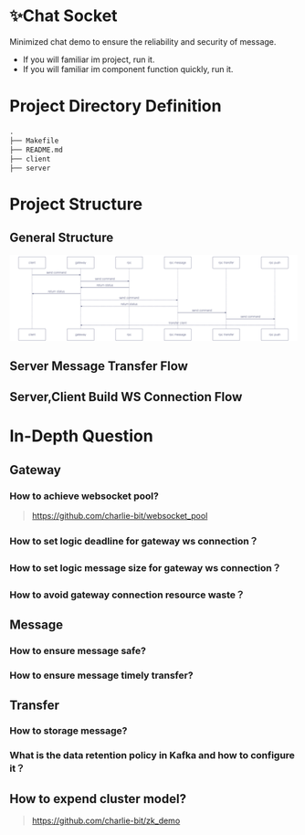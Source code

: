 # ✨Chat Socket

Minimized chat demo to ensure the reliability and security of message.

* If you will familiar im project, run it.
* If you will familiar im component function quickly, run it.

# Project Directory Definition

```text
.
├── Makefile
├── README.md
├── client
├── server
```

# Project Structure

## General Structure

![structure](./structure.png)

## Server Message Transfer Flow

## Server,Client Build WS Connection Flow

# In-Depth Question

## Gateway

### How to achieve websocket pool?

> https://github.com/charlie-bit/websocket_pool

### How to set logic deadline for gateway ws connection？

### How to set logic message size for gateway ws connection？

### How to avoid gateway connection resource waste？

## Message

### How to ensure message safe?

### How to ensure message timely transfer?

## Transfer

### How to storage message?

### What is the data retention policy in Kafka and how to configure it？

## How to expend cluster model?
> https://github.com/charlie-bit/zk_demo
